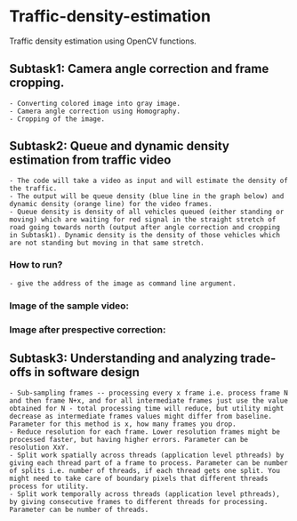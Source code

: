 # Traffic-density-estimation

Traffic density estimation using OpenCV functions.

## Subtask1: Camera angle correction and frame cropping.

    - Converting colored image into gray image.
    - Camera angle correction using Homography.
    - Cropping of the image.

## Subtask2: Queue and dynamic density estimation from traffic video

    - The code will take a video as input and will estimate the density of the traffic.
    - The output will be queue density (blue line in the graph below) and dynamic density (orange line) for the video frames.
    - Queue density is density of all vehicles queued (either standing or moving) which are waiting for red signal in the straight stretch of road going towards north (output after angle correction and cropping in Subtask1). Dynamic density is the density of those vehicles which are not standing but moving in that same stretch.

### How to run?

    - give the address of the image as command line argument.

### Image of the sample video:

### Image after prespective correction:

## Subtask3: Understanding and analyzing trade-offs in software design

    - Sub-sampling frames -- processing every x frame i.e. process frame N and then frame N+x, and for all intermediate frames just use the value obtained for N - total processing time will reduce, but utility might decrease as intermediate frames values might differ from baseline. Parameter for this method is x, how many frames you drop.
    - Reduce resolution for each frame. Lower resolution frames might be processed faster, but having higher errors. Parameter can be resolution XxY.
    - Split work spatially across threads (application level pthreads) by giving each thread part of a frame to process. Parameter can be number of splits i.e. number of threads, if each thread gets one split. You might need to take care of boundary pixels that different threads process for utility.
    - Split work temporally across threads (application level pthreads), by giving consecutive frames to different threads for processing. Parameter can be number of threads.
